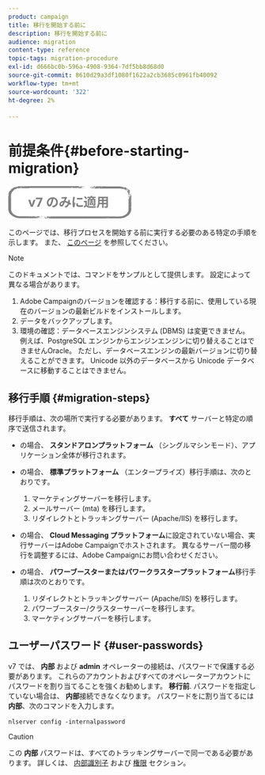 ```yaml
---
product: campaign
title: 移行を開始する前に
description: 移行を開始する前に
audience: migration
content-type: reference
topic-tags: migration-procedure
exl-id: d666bc0b-596a-4908-9364-7df5bb8d68d0
source-git-commit: 8610d29a3df1080f1622a2cb3685c0961fb40092
workflow-type: tm+mt
source-wordcount: '322'
ht-degree: 2%

---
```


# 前提条件{#before-starting-migration}

![](../../assets/v7-only.svg)

このページでは、移行プロセスを開始する前に実行する必要のある特定の手順を示します。 また、 [このページ](about-migration.md) を参照してください。

>[!NOTE]
>
>このドキュメントでは、コマンドをサンプルとして提供します。 設定によって異なる場合があります。

1. Adobe Campaignのバージョンを確認する：移行する前に、使用している現在のバージョンの最新ビルドをインストールします。
1. データをバックアップします。
1. 環境の確認：データベースエンジンシステム (DBMS) は変更できません。 例えば、PostgreSQL エンジンからエンジンエンジンに切り替えることはできませんOracle。 ただし、データベースエンジンの最新バージョンに切り替えることができます。 Unicode 以外のデータベースから Unicode データベースに移動することはできません。

## 移行手順 {#migration-steps}

移行手順は、次の場所で実行する必要があります。 **すべて** サーバーと特定の順序で送信されます。

* の場合、 **スタンドアロンプラットフォーム** （シングルマシンモード）、アプリケーション全体が移行されます。
* の場合、 **標準プラットフォーム** （エンタープライズ）移行手順は、次のとおりです。

   1. マーケティングサーバーを移行します。
   1. メールサーバー (mta) を移行します。
   1. リダイレクトとトラッキングサーバー (Apache/IIS) を移行します。

* の場合、 **Cloud Messaging プラットフォーム**&#x200B;に設定されていない場合、実行サーバーはAdobe Campaignでホストされます。 異なるサーバー間の移行を調整するには、Adobe Campaignにお問い合わせください。
* の場合、 **パワーブースターまたはパワークラスタープラットフォーム**&#x200B;移行手順は次のとおりです。

   1. リダイレクトとトラッキングサーバー (Apache/IIS) を移行します。
   1. パワーブースター/クラスターサーバーを移行します。
   1. マーケティングサーバーを移行します。

## ユーザーパスワード {#user-passwords}

v7 では、 **内部** および **admin** オペレーターの接続は、パスワードで保護する必要があります。 これらのアカウントおよびすべてのオペレーターアカウントにパスワードを割り当てることを強くお勧めします。 **移行前**. パスワードを指定していない場合は、 **内部**&#x200B;接続できなくなります。 パスワードをに割り当てるには **内部**、次のコマンドを入力します。

```
nlserver config -internalpassword
```

>[!CAUTION]
>
>この **内部** パスワードは、すべてのトラッキングサーバーで同一である必要があります。 詳しくは、 [内部識別子](../../installation/using/configuring-campaign-server.md#internal-identifier) および [権限](../../platform/using/access-management.md) セクション。
